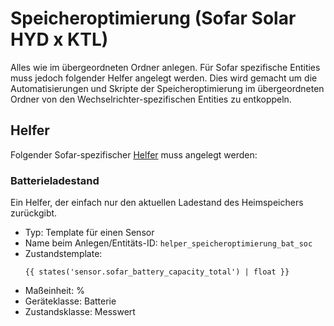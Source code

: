 # Speicheroptimierung (Sofar Solar HYD x KTL)

Alles wie im übergeordneten Ordner anlegen. Für Sofar spezifische Entities muss jedoch folgender Helfer angelegt werden. Dies wird gemacht um die Automatisierungen und Skripte der Speicheroptimierung im übergeordneten Ordner von den Wechselrichter-spezifischen Entities zu entkoppeln.

## Helfer

Folgender Sofar-spezifischer [Helfer](../../../../README.md#helfer) muss angelegt werden:

### Batterieladestand

Ein Helfer, der einfach nur den aktuellen Ladestand des Heimspeichers zurückgibt. 

- Typ: Template für einen Sensor
- Name beim Anlegen/Entitäts-ID:  `helper_speicheroptimierung_bat_soc`
- Zustandstemplate:
  ```
  {{ states('sensor.sofar_battery_capacity_total') | float }}
  ```
- Maßeinheit: %
- Geräteklasse: Batterie
- Zustandsklasse: Messwert